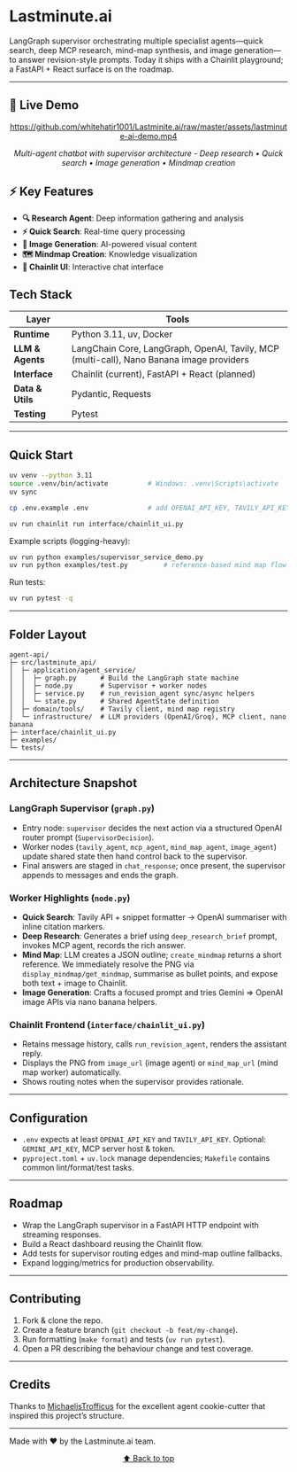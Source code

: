 <div id="top"></div>

# Lastminute.ai

LangGraph supervisor orchestrating multiple specialist agents—quick search, deep MCP research, mind-map synthesis, and image generation—to answer revision-style prompts. Today it ships with a Chainlit playground; a FastAPI + React surface is on the roadmap.

---

## 🎥 Live Demo

<div align="center">
  
https://github.com/whitehatjr1001/Lastminite.ai/raw/master/assets/lastminute-ai-demo.mp4

*Multi-agent chatbot with supervisor architecture - Deep research • Quick search • Image generation • Mindmap creation*

</div>

## ⚡ Key Features
- **🔍 Research Agent**: Deep information gathering and analysis
- **⚡ Quick Search**: Real-time query processing  
- **🎨 Image Generation**: AI-powered visual content
- **🗺️ Mindmap Creation**: Knowledge visualization
- **💬 Chainlit UI**: Interactive chat interface



## Tech Stack

<div align="center">

| Layer           | Tools |
|-----------------|-------|
| **Runtime**     | Python 3.11, uv, Docker |
| **LLM & Agents**| LangChain Core, LangGraph, OpenAI, Tavily, MCP (multi-call), Nano Banana image providers |
| **Interface**   | Chainlit (current), FastAPI + React (planned) |
| **Data & Utils**| Pydantic, Requests |
| **Testing**     | Pytest |

</div>

---

## Quick Start

```bash
uv venv --python 3.11
source .venv/bin/activate          # Windows: .venv\Scripts\activate
uv sync

cp .env.example .env               # add OPENAI_API_KEY, TAVILY_API_KEY, optional GEMINI

uv run chainlit run interface/chainlit_ui.py
```

Example scripts (logging-heavy):

```bash
uv run python examples/supervisor_service_demo.py
uv run python examples/test.py         # reference-based mind map flow
```

Run tests:

```bash
uv run pytest -q
```

---

## Folder Layout

```
agent-api/
├─ src/lastminute_api/
│  ├─ application/agent_service/
│  │  ├─ graph.py      # Build the LangGraph state machine
│  │  ├─ node.py       # Supervisor + worker nodes
│  │  ├─ service.py    # run_revision_agent sync/async helpers
│  │  └─ state.py      # Shared AgentState definition
│  ├─ domain/tools/    # Tavily client, mind map registry
│  └─ infrastructure/  # LLM providers (OpenAI/Groq), MCP client, nano banana
├─ interface/chainlit_ui.py
├─ examples/
└─ tests/
```

---

## Architecture Snapshot

### LangGraph Supervisor (`graph.py`)

- Entry node: `supervisor` decides the next action via a structured OpenAI router prompt (`SupervisorDecision`).
- Worker nodes (`tavily_agent`, `mcp_agent`, `mind_map_agent`, `image_agent`) update shared state then hand control back to the supervisor.
- Final answers are staged in `chat_response`; once present, the supervisor appends to messages and ends the graph.

### Worker Highlights (`node.py`)

- **Quick Search**: Tavily API + snippet formatter → OpenAI summariser with inline citation markers.
- **Deep Research**: Generates a brief using `deep_research_brief` prompt, invokes MCP agent, records the rich answer.
- **Mind Map**: LLM creates a JSON outline; `create_mindmap` returns a short reference. We immediately resolve the PNG via `display_mindmap/get_mindmap`, summarise as bullet points, and expose both text + image to Chainlit.
- **Image Generation**: Crafts a focused prompt and tries Gemini ⇒ OpenAI image APIs via nano banana helpers.

### Chainlit Frontend (`interface/chainlit_ui.py`)

- Retains message history, calls `run_revision_agent`, renders the assistant reply.
- Displays the PNG from `image_url` (image agent) or `mind_map_url` (mind map worker) automatically.
- Shows routing notes when the supervisor provides rationale.

---

## Configuration

- `.env` expects at least `OPENAI_API_KEY` and `TAVILY_API_KEY`. Optional: `GEMINI_API_KEY`, MCP server host & token.
- `pyproject.toml` + `uv.lock` manage dependencies; `Makefile` contains common lint/format/test tasks.

---

## Roadmap

- Wrap the LangGraph supervisor in a FastAPI HTTP endpoint with streaming responses.
- Build a React dashboard reusing the Chainlit flow.
- Add tests for supervisor routing edges and mind-map outline fallbacks.
- Expand logging/metrics for production observability.

---

## Contributing

1. Fork & clone the repo.
2. Create a feature branch (`git checkout -b feat/my-change`).
3. Run formatting (`make format`) and tests (`uv run pytest`).
4. Open a PR describing the behaviour change and test coverage.

---

## Credits

Thanks to [MichaelisTrofficus](https://github.com/MichaelisTrofficus) for the excellent agent cookie-cutter that inspired this project’s structure.

---

Made with ❤️ by the Lastminute.ai team.

<div align="center">
  <a href="#top">⬆️ Back to top</a>
</div>
